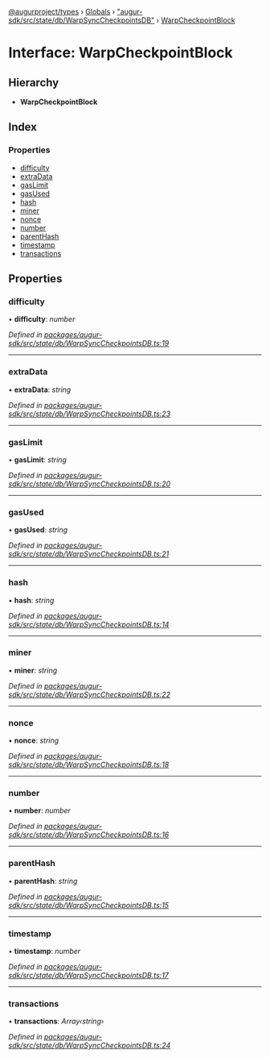 [@augurproject/types](../README.md) › [Globals](../globals.md) › ["augur-sdk/src/state/db/WarpSyncCheckpointsDB"](../modules/_augur_sdk_src_state_db_warpsynccheckpointsdb_.md) › [WarpCheckpointBlock](_augur_sdk_src_state_db_warpsynccheckpointsdb_.warpcheckpointblock.md)

# Interface: WarpCheckpointBlock

## Hierarchy

* **WarpCheckpointBlock**

## Index

### Properties

* [difficulty](_augur_sdk_src_state_db_warpsynccheckpointsdb_.warpcheckpointblock.md#difficulty)
* [extraData](_augur_sdk_src_state_db_warpsynccheckpointsdb_.warpcheckpointblock.md#extradata)
* [gasLimit](_augur_sdk_src_state_db_warpsynccheckpointsdb_.warpcheckpointblock.md#gaslimit)
* [gasUsed](_augur_sdk_src_state_db_warpsynccheckpointsdb_.warpcheckpointblock.md#gasused)
* [hash](_augur_sdk_src_state_db_warpsynccheckpointsdb_.warpcheckpointblock.md#hash)
* [miner](_augur_sdk_src_state_db_warpsynccheckpointsdb_.warpcheckpointblock.md#miner)
* [nonce](_augur_sdk_src_state_db_warpsynccheckpointsdb_.warpcheckpointblock.md#nonce)
* [number](_augur_sdk_src_state_db_warpsynccheckpointsdb_.warpcheckpointblock.md#number)
* [parentHash](_augur_sdk_src_state_db_warpsynccheckpointsdb_.warpcheckpointblock.md#parenthash)
* [timestamp](_augur_sdk_src_state_db_warpsynccheckpointsdb_.warpcheckpointblock.md#timestamp)
* [transactions](_augur_sdk_src_state_db_warpsynccheckpointsdb_.warpcheckpointblock.md#transactions)

## Properties

###  difficulty

• **difficulty**: *number*

*Defined in [packages/augur-sdk/src/state/db/WarpSyncCheckpointsDB.ts:19](https://github.com/AugurProject/augur/blob/88b6e76efb/packages/augur-sdk/src/state/db/WarpSyncCheckpointsDB.ts#L19)*

___

###  extraData

• **extraData**: *string*

*Defined in [packages/augur-sdk/src/state/db/WarpSyncCheckpointsDB.ts:23](https://github.com/AugurProject/augur/blob/88b6e76efb/packages/augur-sdk/src/state/db/WarpSyncCheckpointsDB.ts#L23)*

___

###  gasLimit

• **gasLimit**: *string*

*Defined in [packages/augur-sdk/src/state/db/WarpSyncCheckpointsDB.ts:20](https://github.com/AugurProject/augur/blob/88b6e76efb/packages/augur-sdk/src/state/db/WarpSyncCheckpointsDB.ts#L20)*

___

###  gasUsed

• **gasUsed**: *string*

*Defined in [packages/augur-sdk/src/state/db/WarpSyncCheckpointsDB.ts:21](https://github.com/AugurProject/augur/blob/88b6e76efb/packages/augur-sdk/src/state/db/WarpSyncCheckpointsDB.ts#L21)*

___

###  hash

• **hash**: *string*

*Defined in [packages/augur-sdk/src/state/db/WarpSyncCheckpointsDB.ts:14](https://github.com/AugurProject/augur/blob/88b6e76efb/packages/augur-sdk/src/state/db/WarpSyncCheckpointsDB.ts#L14)*

___

###  miner

• **miner**: *string*

*Defined in [packages/augur-sdk/src/state/db/WarpSyncCheckpointsDB.ts:22](https://github.com/AugurProject/augur/blob/88b6e76efb/packages/augur-sdk/src/state/db/WarpSyncCheckpointsDB.ts#L22)*

___

###  nonce

• **nonce**: *string*

*Defined in [packages/augur-sdk/src/state/db/WarpSyncCheckpointsDB.ts:18](https://github.com/AugurProject/augur/blob/88b6e76efb/packages/augur-sdk/src/state/db/WarpSyncCheckpointsDB.ts#L18)*

___

###  number

• **number**: *number*

*Defined in [packages/augur-sdk/src/state/db/WarpSyncCheckpointsDB.ts:16](https://github.com/AugurProject/augur/blob/88b6e76efb/packages/augur-sdk/src/state/db/WarpSyncCheckpointsDB.ts#L16)*

___

###  parentHash

• **parentHash**: *string*

*Defined in [packages/augur-sdk/src/state/db/WarpSyncCheckpointsDB.ts:15](https://github.com/AugurProject/augur/blob/88b6e76efb/packages/augur-sdk/src/state/db/WarpSyncCheckpointsDB.ts#L15)*

___

###  timestamp

• **timestamp**: *number*

*Defined in [packages/augur-sdk/src/state/db/WarpSyncCheckpointsDB.ts:17](https://github.com/AugurProject/augur/blob/88b6e76efb/packages/augur-sdk/src/state/db/WarpSyncCheckpointsDB.ts#L17)*

___

###  transactions

• **transactions**: *Array‹string›*

*Defined in [packages/augur-sdk/src/state/db/WarpSyncCheckpointsDB.ts:24](https://github.com/AugurProject/augur/blob/88b6e76efb/packages/augur-sdk/src/state/db/WarpSyncCheckpointsDB.ts#L24)*
